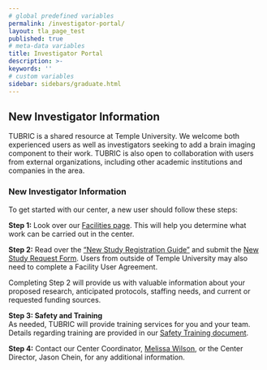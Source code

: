 ```yaml
---
# global predefined variables
permalink: /investigator-portal/
layout: tla_page_test
published: true
# meta-data variables
title: Investigator Portal
description: >-
keywords: ''
# custom variables
sidebar: sidebars/graduate.html
---
```

## New Investigator Information
TUBRIC is a shared resource at Temple University.  We welcome both experienced users as well as investigators seeking to add a brain imaging component to their work. TUBRIC is also open to collaboration with users from external organizations, including other academic institutions and companies in the area.

### New Investigator Information
To get started with our center, a new user should follow these steps:

**Step 1:** Look over our [Facilities page](https://develop.cla.temple.edu/temple-university-brain-research-imaging-center/facilities/). This will help you determine what work can be carried out in the center.<br>

**Step 2:** Read over the [“New Study Registration Guide”](https://drive.google.com/file/d/1_gLaajRqqASTsAJhCACD_f6Xg0Ez_zix/view?usp=sharing) and submit the [New Study Request Form](https://drive.google.com/file/d/18bpuhZB1QD6xWEwCWMmb_y8MBE2axO5K/view?usp=sharing). Users from outside of Temple University may also need to complete a Facility User Agreement.<br>

Completing Step 2 will provide us with valuable information about your proposed research, anticipated protocols, staffing needs, and current or requested funding sources.<br>

**Step 3:	Safety and Training**<br>
As needed, TUBRIC will provide training services for you and your team. Details regarding training are provided in our [Safety Training document](https://drive.google.com/file/d/1x4Gt40Nebl2Z_yr0mNIEctpT331Kea8K/view?usp=sharing).<br>

**Step 4:**	Contact our Center Coordinator, [Melissa Wilson](mailto:tubric@temple.edu), or the Center Director, Jason Chein, for any additional information.
